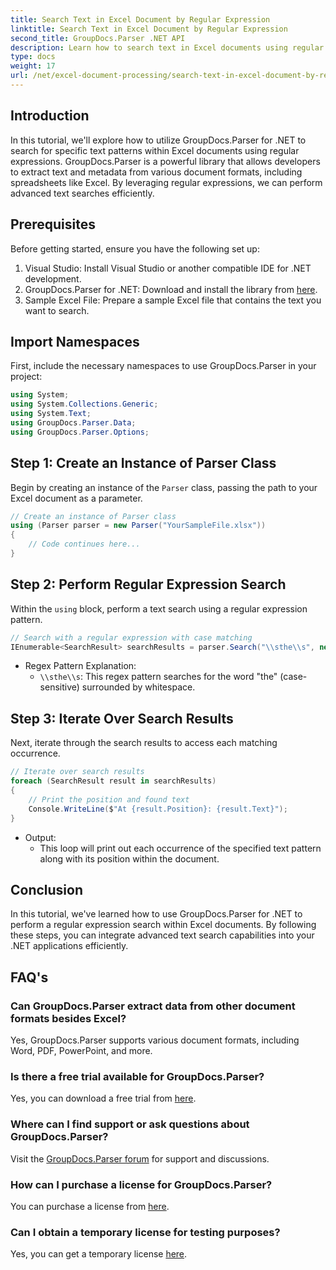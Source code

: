 ```yaml
---
title: Search Text in Excel Document by Regular Expression
linktitle: Search Text in Excel Document by Regular Expression
second_title: GroupDocs.Parser .NET API
description: Learn how to search text in Excel documents using regular expressions with GroupDocs.Parser for .NET. Perform advanced text searches efficiently.
type: docs
weight: 17
url: /net/excel-document-processing/search-text-in-excel-document-by-regular-expression/
---
```

## Introduction
In this tutorial, we'll explore how to utilize GroupDocs.Parser for .NET to search for specific text patterns within Excel documents using regular expressions. GroupDocs.Parser is a powerful library that allows developers to extract text and metadata from various document formats, including spreadsheets like Excel. By leveraging regular expressions, we can perform advanced text searches efficiently.
## Prerequisites
Before getting started, ensure you have the following set up:
1. Visual Studio: Install Visual Studio or another compatible IDE for .NET development.
2. GroupDocs.Parser for .NET: Download and install the library from [here](https://releases.groupdocs.com/parser/net/).
3. Sample Excel File: Prepare a sample Excel file that contains the text you want to search.

## Import Namespaces
First, include the necessary namespaces to use GroupDocs.Parser in your project:
```csharp
using System;
using System.Collections.Generic;
using System.Text;
using GroupDocs.Parser.Data;
using GroupDocs.Parser.Options;
```
## Step 1: Create an Instance of Parser Class
Begin by creating an instance of the `Parser` class, passing the path to your Excel document as a parameter.
```csharp
// Create an instance of Parser class
using (Parser parser = new Parser("YourSampleFile.xlsx"))
{
    // Code continues here...
}
```
## Step 2: Perform Regular Expression Search
Within the `using` block, perform a text search using a regular expression pattern.
```csharp
// Search with a regular expression with case matching
IEnumerable<SearchResult> searchResults = parser.Search("\\sthe\\s", new SearchOptions(true, false, true));
```
- Regex Pattern Explanation:
  - `\\sthe\\s`: This regex pattern searches for the word "the" (case-sensitive) surrounded by whitespace.
## Step 3: Iterate Over Search Results
Next, iterate through the search results to access each matching occurrence.
```csharp
// Iterate over search results
foreach (SearchResult result in searchResults)
{
    // Print the position and found text
    Console.WriteLine($"At {result.Position}: {result.Text}");
}
```
- Output:
  - This loop will print out each occurrence of the specified text pattern along with its position within the document.

## Conclusion
In this tutorial, we've learned how to use GroupDocs.Parser for .NET to perform a regular expression search within Excel documents. By following these steps, you can integrate advanced text search capabilities into your .NET applications efficiently.

## FAQ's
### Can GroupDocs.Parser extract data from other document formats besides Excel?
Yes, GroupDocs.Parser supports various document formats, including Word, PDF, PowerPoint, and more.
### Is there a free trial available for GroupDocs.Parser?
Yes, you can download a free trial from [here](https://releases.groupdocs.com/).
### Where can I find support or ask questions about GroupDocs.Parser?
Visit the [GroupDocs.Parser forum](https://forum.groupdocs.com/c/parser/17) for support and discussions.
### How can I purchase a license for GroupDocs.Parser?
You can purchase a license from [here](https://purchase.groupdocs.com/buy).
### Can I obtain a temporary license for testing purposes?
Yes, you can get a temporary license [here](https://purchase.groupdocs.com/temporary-license/).
